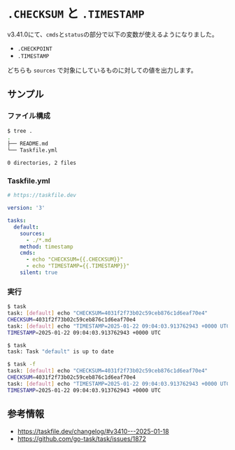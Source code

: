 # ```.CHECKSUM``` と ```.TIMESTAMP```

v3.41.0にて、```cmds```と```status```の部分で以下の変数が使えるようになりました。

- ```.CHECKPOINT```
- ```.TIMESTAMP```

どちらも ```sources``` で対象にしているものに対しての値を出力します。

## サンプル

### ファイル構成

```sh
$ tree .
.
├── README.md
└── Taskfile.yml

0 directories, 2 files
```

### Taskfile.yml

```yaml
# https://taskfile.dev

version: '3'

tasks:
  default:
    sources:
      - ./*.md
    method: timestamp
    cmds:
      - echo "CHECKSUM={{.CHECKSUM}}"
      - echo "TIMESTAMP={{.TIMESTAMP}}"
    silent: true
```

### 実行

```sh
$ task
task: [default] echo "CHECKSUM=4031f2f73b02c59ceb876c1d6eaf70e4"
CHECKSUM=4031f2f73b02c59ceb876c1d6eaf70e4
task: [default] echo "TIMESTAMP=2025-01-22 09:04:03.913762943 +0000 UTC"
TIMESTAMP=2025-01-22 09:04:03.913762943 +0000 UTC

$ task
task: Task "default" is up to date

$ task -f
task: [default] echo "CHECKSUM=4031f2f73b02c59ceb876c1d6eaf70e4"
CHECKSUM=4031f2f73b02c59ceb876c1d6eaf70e4
task: [default] echo "TIMESTAMP=2025-01-22 09:04:03.913762943 +0000 UTC"
TIMESTAMP=2025-01-22 09:04:03.913762943 +0000 UTC
```

## 参考情報

- https://taskfile.dev/changelog/#v3410---2025-01-18
- https://github.com/go-task/task/issues/1872
